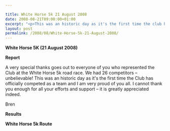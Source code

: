 ```yaml
---

title: White Horse 5k 21 August 2008
date: 2008-08-21T09:00:00+01:00
excerpt: "<p>This was an historic day as it's the first time the club has officially competed as a team and I am very proud of you all. Brendan Ward, Club Chairman White Horse 5K 28 September Photos Report Results</p>"
layout: post
permalink: /2008/08/White-Horse-5k-21-August-2008/
---
```

**White Horse 5K (21 August 2008)**

**<a name="report"></a>Report**</p> 

A very special thanks goes out to everyone of you who represented the Club at the White Horse 5k road race. We had 26 competitors &#8211; unbelievable! This was an historic day as it's the first time the Club has officially competed as a team and I am very proud of you all. I cannot thank you enough for all your efforts and support &#8211; it is greatly appreciated indeed. 

Bren

<a name="results"></p> 

<p>
  <b>Results</b>
</p></p> 

<p>
  <b>White Horse 5k Route</b>
</p>

<p>
  </a>
</p>